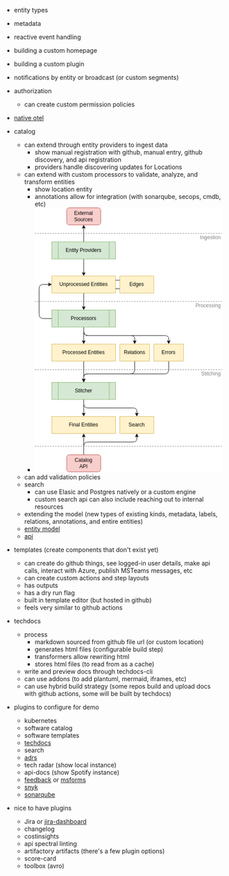 * entity types
* metadata
* reactive event handling
* building a custom homepage
* building a custom plugin
* notifications by entity or broadcast (or custom segments)
* authorization
    * can create custom permission policies
* [native otel](https://backstage.io/docs/tutorials/setup-opentelemetry)
* catalog
    * can extend through entity providers to ingest data
        * show manual registration with github, manual entry, github discovery, and api registration
        * providers handle discovering updates for Locations
    * can extend with custom processors to validate, analyze, and transform entities
        * show location entity
        * annotations allow for integration (with sonarqube, secops, cmdb, etc)
        * ![](image.png)
    * can add validation policies
    * search
        * can use Elasic and Postgres natively or a custom engine
        * custom search api can also include reaching out to internal resources
    * extending the model (new types of existing kinds, metadata, labels, relations, annotations, and entire entities)
    * [entity model ](https://backstage.io/docs/features/software-catalog/system-model)
    * [api](https://backstage.io/docs/features/software-catalog/software-catalog-api)
* templates (create components that don't exist yet)
    * can create do github things, see logged-in user details, make api calls, interact with Azure, publish MSTeams messages, etc
    * can create custom actions and step layouts
    * has outputs
    * has a dry run flag
    * built in template editor (but hosted in github)
    * feels very similar to github actions
* techdocs
    * process
        * markdown sourced from github file url (or custom location)
        * generates html files (configurable build step)
        * transformers allow rewriting html
        * stores html files (to read from as a cache)
    * write and preview docs through techdocs-cli
    * can use addons (to add plantuml, mermaid, iframes, etc)
    * can use hybrid build strategy (some repos build and upload docs with github actions, some will be built by techdocs)

* plugins to configure for demo
    * kubernetes
    * software catalog
    * software templates
    * [techdocs](https://demo.backstage.io/catalog/default/component/backstage/docs/getting-started/)
    * search
    * [adrs](https://github.com/backstage/community-plugins/raw/main/workspaces/adr/plugins/adr/docs/adr-tab.png)
    * tech radar (show local instance)
    * api-docs (show Spotify instance)
    * [feedback](https://github.com/drodil/backstage-plugin-qeta) or [msforms](https://github.com/zcmander/backstage-plugin-msforms/blob/main/docs/images/entity_page.png?raw=true)
    * [snyk](https://github.com/snyk-tech-services/backstage-plugin-snyk/raw/main/docs/assets/backstage-snyk-plugin-tab.png)
    * [sonarqube](https://github.com/backstage/community-plugins/raw/main/workspaces/sonarqube/plugins/sonarqube/docs/sonar-card.png)
* nice to have plugins
    * Jira or [jira-dashboard](https://github.com/AxisCommunications/backstage-plugins/raw/main/plugins/jira-dashboard/media/overview.png)
    * changelog
    * costinsights
    * api spectral linting
    * artifactory artifacts (there's a few plugin options)
    * score-card
    * toolbox (avro)